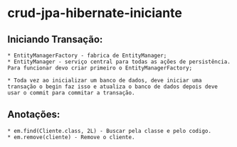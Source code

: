 # crud-jpa-hibernate-iniciante

 ## Iniciando Transação:
	* EntityManagerFactory - fabrica de EntityManager;
	* EntityManager - serviço central para todas as ações de persistência. Para funcionar devo criar primeiro o EntityManagerFactory;
	
	* Toda vez ao inicializar um banco de dados, deve iniciar uma transação o begin faz isso e atualiza o banco de dados depois deve usar o commit para commitar a transação.
	
 ## Anotações:
 
	* em.find(Cliente.class, 2L) - Buscar pela classe e pelo codigo.
	* em.remove(cliente) - Remove o cliente.
